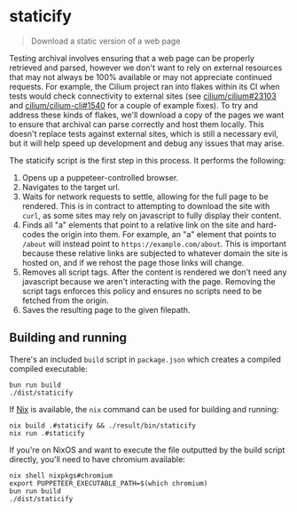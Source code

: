 # staticify

> Download a static version of a web page

Testing archival involves ensuring that a web page can be properly retrieved and
parsed, however we don't want to rely on external resources that may not always
be 100% available or may not appreciate continued requests. For example, the
Cilium project ran into flakes within its CI when tests would check connectivity
to external sites (see [cilium/cilium#23103][23103] and
[cilium/cilium-cli#1540][1540] for a couple of example fixes). To try and address
these kinds of flakes, we'll download a copy of the pages we want to ensure that
archival can parse correctly and host them locally. This doesn't replace tests
against external sites, which is still a necessary evil, but it will help speed
up development and debug any issues that may arise.

The staticify script is the first step in this process. It performs the following:

1. Opens up a puppeteer-controlled browser.
2. Navigates to the target url.
3. Waits for network requests to settle, allowing for the full page to be rendered.
   This is in contract to attempting to download the site with `curl`, as some sites
   may rely on javascript to fully display their content.
4. Finds all "a" elements that point to a relative link on the site and hard-codes
   the origin into them. For example, an "a" element that points to `/about` will
   instead point to `https://example.com/about`. This is important because these
   relative links are subjected to whatever domain the site is hosted on, and if
   we rehost the page those links will change.
5. Removes all script tags. After the content is rendered we don't need any
   javascript because we aren't interacting with the page. Removing the script tags
   enforces this policy and ensures no scripts need to be fetched from the origin.
6. Saves the resulting page to the given filepath.

## Building and running

There's an included `build` script in `package.json` which creates a compiled
compiled executable:

```console
bun run build
./dist/staticify
```

If [Nix][nixos] is available, the `nix` command can be used for building and running:

```console
nix build .#staticify && ./result/bin/staticify
nix run .#staticify
```

If you're on NixOS and want to execute the file outputted by the build script
directly, you'll need to have chromium available:

```console
nix shell nixpkgs#chromium
export PUPPETEER_EXECUTABLE_PATH=$(which chromium)
bun run build
./dist/staticify
```

[23103]: https://github.com/cilium/cilium/pull/23103
[1540]: https://github.com/cilium/cilium-cli/pull/1540
[nixos]: https://nixos.org/
